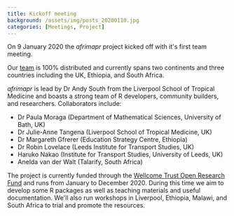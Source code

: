 ```yaml
---
title: Kickoff meeting
background: /assets/img/posts_20200110.jpg
categories: [Meetings, Project]
---
```


On 9 January 2020 the _afrimapr_ project kicked off with it's first team meeting. 

Our [team][team] is 100% distributed and currently spans two continents and three countries including the 
UK, Ethiopia, and South Africa.

_afrimapr_ is lead by Dr Andy South from the Liverpool School of Tropical Medicine and boasts a strong team of R developers, 
community builders, and researchers. Collaborators include:

- Dr Paula Moraga (Department of Mathematical Sciences, University of Bath, UK)
- Dr Julie-Anne Tangena (Liverpool School of Tropical Medicine, UK)
- Dr Margareth Gfrerer (Education Strategy Centre, Ethiopia)
- Dr Robin Lovelace (Leeds Institute for Transport Studies, UK)
- Haruko Nakao (Institute for Transport Studies, University of Leeds, UK)
- Anelda van der Walt (Talarify, South Africa)

The project is currently funded through the [Wellcome Trust Open Research Fund][open-fund] and runs from January to December 2020. During this time 
we aim to develop some R packages as well as teaching materials and useful documentation. We'll also run workshops in 
Liverpool, Ethiopia, Malawi, and South Africa to trial and promote the resources.


[team]: /team/
[open-fund]: https://wellcome.ac.uk/funding/people-and-projects/grants-awarded/afrimapr-facilitating-use-spatial-data-african-public
